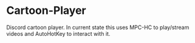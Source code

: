 # Cartoon-Player

Discord cartoon player. In current state this uses MPC-HC to play/stream videos and AutoHotKey to interact with it. 
